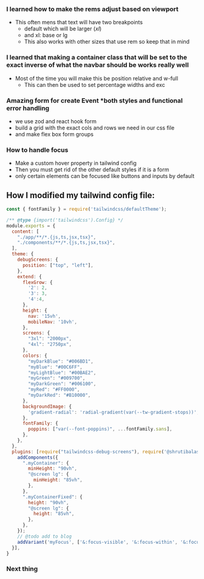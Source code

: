 ### I learned how to make the rems adjust based on viewport
- This often mens that text will have two breakpoints
    - default which will be larger (*xl*)
    - and xl: base or lg
    - This also works with other sizes that use rem so keep that in mind

### I learned that making a container class that will be set to the exact inverse of what the navbar should be works really well 
- Most of the time you will make this be position relative and w-full
    - This can then be used to set percentage widths and exc

### Amazing form for create Event *both styles and functional error handling
- we use zod and react hook form
- build a grid with the exact cols and rows we need in our css file
- and make flex box form groups

### How to handle focus 
- Make a custom hover property in tailwind config 
- Then you must get rid of the other default styles if it is a form 
- only certain elements can be focused like buttons and inputs by default

## How I modified my tailwind config file:
```javascript
const { fontFamily } = require('tailwindcss/defaultTheme');

/** @type {import('tailwindcss').Config} */
module.exports = {
  content: [
    "./app/**/*.{js,ts,jsx,tsx}",
    "./components/**/*.{js,ts,jsx,tsx}",
  ],
  theme: {
    debugScreens: {
      position: ["top", "left"],
    },
    extend: {
      flexGrow: {
        '2': 2,
        '3': 3,
        '4':4,
      },
      height: {
        nav: '15vh',
        mobileNav: '10vh',
      },
      screens: {
        "3xl": "2000px",
        "4xl": "2750px",
      },
      colors: {
        "myDarkBlue": "#006BD1",
        "myBlue": "#00C6FF",
        "myLightBlue": "#00BAE2",
        "myGreen": "#009700",
        "myDarkGreen": "#006100",
        "myRed": "#FF0000",
        "myDarkRed": "#B10000",
      },
      backgroundImage: {
        'gradient-radial': 'radial-gradient(var(--tw-gradient-stops))',
      },
      fontFamily: {
        poppins: ["var(--font-poppins)", ...fontFamily.sans],
      },
    },
  },
  plugins: [require("tailwindcss-debug-screens"), require('@shrutibalasa/tailwind-grid-auto-fit'), function ({ addComponents, addVariant }) {
    addComponents({
      ".myContainer": {
        minHeight: "90vh",
        "@screen lg": {
          minHeight: "85vh",
        },
      },
      ".myContainerFixed": {
        height: "90vh",
        "@screen lg": {
          height: "85vh",
        },
      },
    });
    // @todo add to blog
    addVariant('myFocus', ['&:focus-visible', '&:focus-within', '&:focus']);
  }],
}
```


### Next thing
